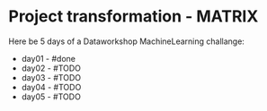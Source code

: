 # Project transformation - MATRIX

Here be 5 days of a Dataworkshop MachineLearning challange:
- day01 - #done
- day02 - #TODO
- day03 - #TODO
- day04 - #TODO
- day05 - #TODO
